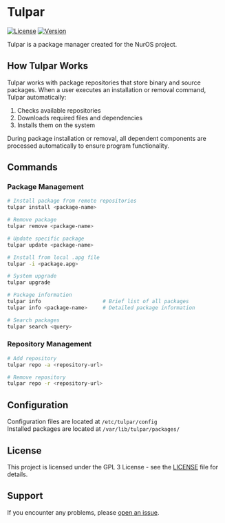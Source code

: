 # Tulpar

[![License](https://img.shields.io/github/license/nuros-linux/Tulpar)](LICENSE)
[![Version](https://img.shields.io/github/v/release/nuros-linux/Tulpar)](https://github.com/nuros-linux/Tulpar/releases)

Tulpar is a package manager created for the NurOS project.

## How Tulpar Works

Tulpar works with package repositories that store binary and source packages. When a user executes an installation or removal command, Tulpar automatically:

1. Checks available repositories
2. Downloads required files and dependencies
3. Installs them on the system

During package installation or removal, all dependent components are processed automatically to ensure program functionality.

## Commands

### Package Management
```bash
# Install package from remote repositories
tulpar install <package-name>

# Remove package
tulpar remove <package-name>

# Update specific package
tulpar update <package-name>

# Install from local .apg file
tulpar -i <package.apg>

# System upgrade
tulpar upgrade

# Package information
tulpar info                    # Brief list of all packages
tulpar info <package-name>     # Detailed package information

# Search packages
tulpar search <query>
```

### Repository Management
```bash
# Add repository
tulpar repo -a <repository-url>

# Remove repository
tulpar repo -r <repository-url>
```

## Configuration

Configuration files are located at `/etc/tulpar/config`  
Installed packages are located at `/var/lib/tulpar/packages/`

## License

This project is licensed under the GPL 3 License - see the [LICENSE](LICENSE) file for details.

## Support

If you encounter any problems, please [open an issue](https://github.com/nuros-linux/Tulpar/issues).
